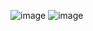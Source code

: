 
![image](https://github.com/user-attachments/assets/86ab31d0-8aaa-4ceb-afd2-a0a82dbac13d)
![image](https://github.com/user-attachments/assets/2be7a402-b3a9-4052-980a-18b4a97e6a86)
